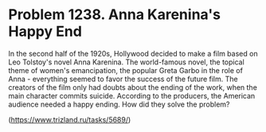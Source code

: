 # Problem 1238. Anna Karenina's Happy End 

In the second half of the 1920s, Hollywood decided to make a film based on Leo Tolstoy's novel Anna Karenina. The world-famous novel, the topical theme of women's emancipation, the popular Greta Garbo in the role of Anna - everything seemed to favor the success of the future film. The creators of the film only had doubts about the ending of the work, when the main character commits suicide. According to the producers, the American audience needed a happy ending. How did they solve the problem?

(https://www.trizland.ru/tasks/5689/)